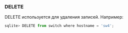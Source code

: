 ### DELETE
DELETE используется для удаления записей. Например:
```python
sqlite> DELETE from switch where hostname = 'sw4';
```
